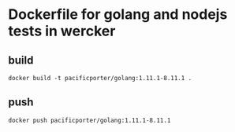 # Dockerfile for golang and nodejs tests in wercker

## build

```
docker build -t pacificporter/golang:1.11.1-8.11.1 .
```

## push

```
docker push pacificporter/golang:1.11.1-8.11.1
```
